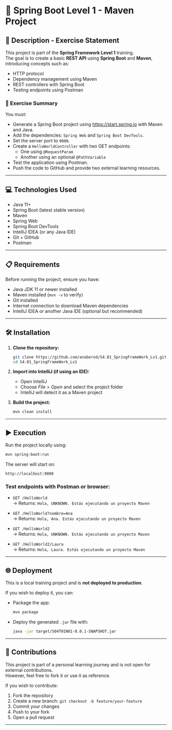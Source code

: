 # 🧩 Spring Boot Level 1 - Maven Project

## 📄 Description - Exercise Statement

This project is part of the **Spring Framework Level 1** training.  
The goal is to create a basic **REST API** using **Spring Boot** and **Maven**, introducing concepts such as:

- HTTP protocol
- Dependency management using Maven
- REST controllers with Spring Boot
- Testing endpoints using Postman

### 📝 Exercise Summary

You must:

- Generate a Spring Boot project using https://start.spring.io with Maven and Java.
- Add the dependencies: `Spring Web` and `Spring Boot DevTools`.
- Set the server port to `9000`.
- Create a `HelloWorldController` with two GET endpoints:
  - One using `@RequestParam`
  - Another using an optional `@PathVariable`
- Test the application using Postman.
- Push the code to GitHub and provide two external learning resources.

---

## 💻 Technologies Used

- Java 11+
- Spring Boot (latest stable version)
- Maven
- Spring Web
- Spring Boot DevTools
- IntelliJ IDEA (or any Java IDE)
- Git + GitHub
- Postman

---

## 📋 Requirements

Before running the project, ensure you have:

- Java JDK 11 or newer installed
- Maven installed (`mvn -v` to verify)
- Git installed
- Internet connection to download Maven dependencies
- IntelliJ IDEA or another Java IDE (optional but recommended)

---

## 🛠️ Installation

1. **Clone the repository:**
   ```bash
   git clone https://github.com/anaberod/S4.01_SpringFrameWork_Lv1.git
   cd S4.01_SpringFrameWork_Lv1
   ```

2. **Import into IntelliJ (if using an IDE):**
   - Open IntelliJ
   - Choose *File > Open* and select the project folder
   - IntelliJ will detect it as a Maven project

3. **Build the project:**
   ```bash
   mvn clean install
   ```

---

## ▶️ Execution

Run the project locally using:

```bash
mvn spring-boot:run
```

The server will start on:

```
http://localhost:9000
```

### Test endpoints with Postman or browser:

- `GET /HelloWorld`  
  → Returns: `Hola, UNKNOWN. Estás ejecutando un proyecto Maven`

- `GET /HelloWorld?nombre=Ana`  
  → Returns: `Hola, Ana. Estás ejecutando un proyecto Maven`

- `GET /HelloWorld2`  
  → Returns: `Hola, UNKNOWN. Estás ejecutando un proyecto Maven`

- `GET /HelloWorld2/Laura`  
  → Returns: `Hola, Laura. Estás ejecutando un proyecto Maven`

---

## 🌐 Deployment

This is a local training project and is **not deployed to production**.

If you wish to deploy it, you can:

- Package the app:
  ```bash
  mvn package
  ```
- Deploy the generated `.jar` file with:
  ```bash
  java -jar target/S04T01N01-0.0.1-SNAPSHOT.jar
  ```

---

## 🤝 Contributions

This project is part of a personal learning journey and is not open for external contributions.  
However, feel free to fork it or use it as reference.

If you wish to contribute:

1. Fork the repository
2. Create a new branch: `git checkout -b feature/your-feature`
3. Commit your changes
4. Push to your fork
5. Open a pull request

---
